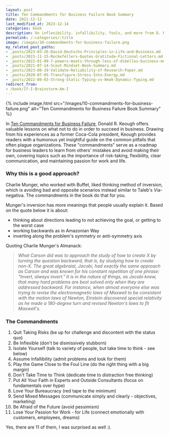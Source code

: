 ```yaml
---
layout: post
title: Ten Commandments for Business Failure Book Summary
date: 2021-12-12
last_modified_at: 2023-12-14
categories: book
description: On inflexibility, infallibility, fouls, and more from D. R. Keough with foreword by Warren Buffett.
permalink: /:categories/:title
image: /images/10-commandments-for-business-failure.png
my_related_post_paths:
- _posts/2023-03-26-David-Deutschs-Principles-in-Life-and-Business.md
- _posts/2023-11-15-Rockefellers-Quotes-Gratitude-Fictional-Letters.md
- _posts/2022-01-09-7-powers-moats-through-lens-of-dibellos-business-mental-model.md
- _posts/2021-07-14-Scout-Mindset-Book-Summary.md
- _posts/2023-08-19-Validate-Reliability-of-Research-Paper.md
- _posts/2020-07-05-Transfigure-Stress-Into-Energy.md
- _posts/2022-08-03-Strong-Static-Typing-vs-Weak-Dynamic-Typing.md
redirect_from:
- /book/If-I-Brainstorm-Am-I
---
```


{% include image.html src="/images/10-commandments-for-business-failure.png" alt="Ten Commandments for Business Failure Book Summary" %}

In [Ten Commandments for Business Failure](https://www.goodreads.com/book/show/3828278-the-ten-commandments-for-business-failure), Donald R. Keough offers valuable lessons on what not to do in order to succeed in business. Drawing from his experiences as a former Coca-Cola president, Keough provides readers with a humorous yet insightful guide on the common pitfalls that often plague organizations. These "commandments" serve as a roadmap for business leaders to learn from others' mistakes and avoid making their own, covering topics such as the importance of risk-taking, flexibility, clear communication, and maintaining passion for work and life.

### Why this is a good approach?

Charlie Munger, who worked with Buffet, liked thinking method of inversion, which is avoiding bad and opposite scenarios instead similar to Taleb's Via-negativa.
The commandments in the book do that for you.

Munger's inversion has more meanings that people usually explain it. Based on the quote below it is about:
- thinking about directions leading to not achieving the goal, or getting to the worst case
- working backwards as in Amazonian Way
- inverting along the problem's symmetry or anti-symmetry axis

Quoting Charlie Munger's Almanack:

<blockquote class="blockquote" style="font-style: italic">
What Carson did was to approach the study of how to create X by turning the question backward, that is, by studying how to create non-X.
The great algebraist, Jacobi, had exactly the same approach as Carson and was known for his constant repetition of one phrase: "Invert, always invert."
It is in the nature of things, as Jacobi knew, that many hard problems are best solved only when they are addressed backward. For instance,
when almost everyone else was trying to revise the electromagnetic laws of Maxwell to be consistent with the motion laws of Newton,
Einstein discovered special relativity as he made a 180-degree turn and revised Newton's laws to fit Maxwell's.
</blockquote>


### The Commandments

1. Quit Taking Risks (be up for challenge and discontent with the status quo)
2. Be Inflexible (don't be dismissively stubborn)
3. Isolate Yourself (talk to variety of people, but take time to think - see below)
4. Assume Infallibility (admit problems and look for them)
5. Play the Game Close to the Foul Line (do the right thing with a big margin)
6. Don't Take Time to Think (dedicate time to distraction free thinking)
7. Put All Your Faith in Experts and Outside Consultants (focus on fundamentals over hype)
8. Love Your Bureaucracy (red tape to the minimum)
9. Send Mixed Messages (communicate simply and clearly - objectives, marketing)
10. Be Afraid of the Future (avoid pessimism)
11. Lose Your Passion for Work - for Life (connect emotionally with customers, employees, dreams)

Yes, there are 11 of them, I was surprised as well :).
